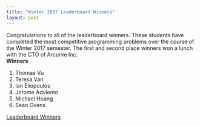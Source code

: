 ```yaml
---
title: "Winter 2017 Leaderboard Winners"
layout: post
---
```


<div class="col-md-12">
  Congratulations to all of the leaderboard winners. These students have
  completed the most competitive programming problems over the course of the
  Winter 2017 semester. The first and second place winners won a lunch with the
  CTO of Arcurve Inc.
  <br>
  <strong>Winners</strong>
  <ol>
    <li>Thomas Vu</li>
    <li>Teresa Van</li>
    <li>Ian Eliopoulos</li>
    <li>Jerome Adviento</li>
    <li>Michael Hoang</li>
    <li>Sean Ovens</li>
  </ol>
  <a class="btn btn-primary btn-sm" href="/leaderboard" role="button">
    Leaderboard
  </a>
  <a class="btn btn-info btn-sm" href="https://www.facebook.com/media/set/?set=a.1421889407850673.1073741830.821832857856334&type=1&l=e41e0e2cdd" role="button">
    Winners
  </a>
</div>
